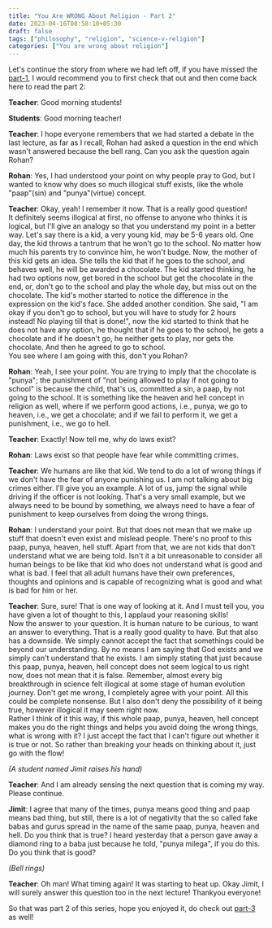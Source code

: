 ```yaml
---
title: "You Are WRONG About Religion - Part 2"
date: 2023-04-16T08:58:10+05:30
draft: false
tags: ["philosophy", "religion", "science-v-religion"]
categories: ["You are wrong about religion"]
---
```


Let's continue the story from where we had left off, if you have missed the [part-1](/posts/you-are-wrong-about-religion-1), I would recommend you to first check that out and then come back here to read the part 2:

**Teacher**: Good morning students!
  
**Students**: Good morning teacher!  
  
**Teacher**: I hope everyone remembers that we had started a debate in the last lecture, as far as I recall, Rohan had asked a question in the end which wasn't answered because the bell rang. Can you ask the question again Rohan?  
  
**Rohan**: Yes, I had understood your point on why people pray to God, but I wanted to know why does so much illogical stuff exists, like the whole "paap"(sin) and "punya"(virtue) concept.  
  
**Teacher**: Okay, yeah! I remember it now. That is a really good question!  
It definitely seems illogical at first, no offense to anyone who thinks it is logical, but I'll give an analogy so that you understand my point in a better way. Let's say there is a kid, a very young kid, may be 5-6 years old. One day, the kid throws a tantrum that he won't go to the school. No matter how much his parents try to convince him, he won't budge. Now, the mother of this kid gets an idea. She tells the kid that if he goes to the school, and behaves well, he will be awarded a chocolate. The kid started thinking, he had two options now, get bored in the school but get the chocolate in the end, or, don't go to the school and play the whole day, but miss out on the chocolate. The kid's mother started to notice the difference in the expression on the kid's face. She added another condition. She said, "I am okay if you don't go to school, but you will have to study for 2 hours instead! No playing till that is done!", now the kid started to think that he does not have any option, he thought that if he goes to the school, he gets a chocolate and if he doesn't go, he neither gets to play, nor gets the chocolate. And then he agreed to go to school.  
You see where I am going with this, don't you Rohan?  
  
**Rohan**: Yeah, I see your point. You are trying to imply that the chocolate is "punya"; the punishment of "not being allowed to play if not going to school" is because the child, that's us, committed a sin, a paap, by not going to the school. It is something like the heaven and hell concept in religion as well, where if we perform good actions, i.e., punya, we go to heaven, i.e., we get a chocolate; and if we fail to perform it, we get a punishment, i.e., we go to hell.  
  
**Teacher**: Exactly! Now tell me, why do laws exist?  
  
**Rohan**: Laws exist so that people have fear while committing crimes.  

**Teacher**: We humans are like that kid. We tend to do a lot of wrong things if we don't have the fear of anyone punishing us. I am not talking about big crimes either. I'll give  you an example. A lot of us, jump the signal while driving if the officer is not looking. That's a very small example, but we always need to be bound by something, we always need to have a fear of punishment to keep ourselves from doing the wrong things.  

**Rohan**: I understand your point. But that does not mean that we make up stuff that doesn't even exist and mislead people. There's no proof to this paap, punya, heaven, hell stuff. Apart from that, we are not kids that don't understand what we are being told. Isn't it a bit unreasonable to consider all human beings to be like that kid who does not understand what is good and what is bad. I feel that all adult humans have their own preferences, thoughts and opinions and is capable of recognizing what is good and what is bad for him or her.  

**Teacher**: Sure, sure! That is one way of looking at it. And I must tell you, you have given a lot of thought to this, I applaud your reasoning skills!  
Now the answer to your question. It is human nature to be curious, to want an answer to everything. That is a really good quality to have. But that also has a downside. We simply cannot accept the fact that somethings could be beyond our understanding. By no means I am saying that God exists and we simply can't understand that he exists. I am simply stating that just because this paap, punya, heaven, hell concept does not seem logical to us right now, does not mean that it is false. Remember, almost every big breakthrough in science felt illogical at some stage of human evolution journey. Don't get me wrong, I completely agree with your point. All this could be complete nonsense. But I also don't deny the possibility of it being true, however illogical it may seem right now.  
Rather I think of it this way, if this whole paap, punya, heaven, hell concept makes you do the right things and helps you avoid doing the wrong things, what is wrong with it? I just accept the fact that I can't figure out whether it is true or not. So rather than breaking your heads on thinking about it, just go with the flow!  

_(A student named Jimit raises his hand)_  

**Teacher**: And I am already sensing the next question that is coming my way. Please continue.  
  
**Jimit**: I agree that many of the times, punya means good thing and paap means bad thing, but still, there is a lot of negativity that the so called fake babas and gurus spread in the name of the same paap, punya, heaven and hell. Do you think that is true? I heard yesterday that a person gave away a diamond ring to a baba just because he told, "punya milega", if you do this. Do you think that is good?  

_(Bell rings)_  

**Teacher**: Oh man! What timing again! It was starting to heat up. Okay Jimit, I will surely answer this question too in the next lecture! Thankyou everyone!  

So that was part 2 of this series, hope you enjoyed it, do check out [part-3](/posts/you-are-wrong-about-religion-3) as well!
